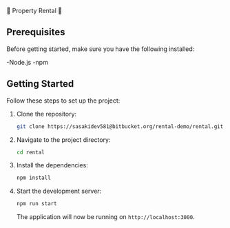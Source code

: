 🏡 Property Rental 🏡

## Prerequisites

Before getting started, make sure you have the following installed:

-Node.js
-npm

## Getting Started

Follow these steps to set up the project:

1. Clone the repository:

   ```bash
   git clone https://sasakidev581@bitbucket.org/rental-demo/rental.git
   ```

2. Navigate to the project directory:

   ```bash
   cd rental
   ```

3. Install the dependencies:

   ```bash
   npm install
   ```

4. Start the development server:

   ```bash
   npm run start
   ```

   The application will now be running on `http://localhost:3000`.
